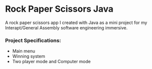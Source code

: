 # Rock Paper Scissors Java

A rock paper scissors app I created with Java as a mini project for my Interapt/General Assembly software engineering immersive.

### Project Specifications:

- Main menu
- Winning system
- Two player mode and Computer mode
